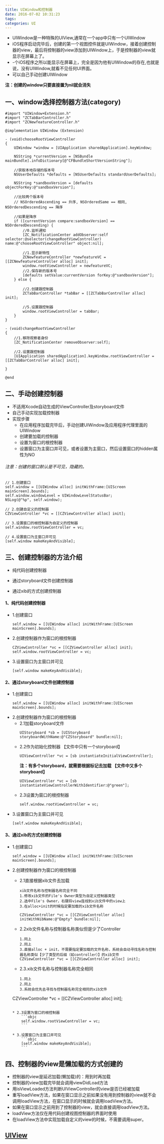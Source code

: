 ```yaml
---
title: UIWindow和控制器
date: 2016-07-02 10:31:23
tags:
categories: UI
---
```


* UIWindow是一种特殊的UIView,通常在一个app中只有一个UIWindow
* iOS程序启动完毕后，创建的第一个视图控件就是UIWindow，接着创建控制器的view，最后将控制器的view添加到UIWindow上，于是控制器的view就显示在屏幕上了。
* -个iOS程序之所以能显示在屏幕上，完全是因为他有UIWindow的存在,也就是说，没有UIWindow,就看不见任何UI界面。
* 可以自己手动创建UIWindow

**注：创建的window只要直接置为nil就会消失**
## 一、window选择控制器方法(category)
```objc
#import "UIWindow+Extension.h"
#import "ZCTabBarController.h"
#import "ZCNewfeatureController.h"

@implementation UIWindow (Extension)

- (void)chooseRootViewController
{
    UIWindow *window = [UIApplication sharedApplication].keyWindow;
    
    NSString *currentVersion = [NSBundle mainBundle].infoDictionary[@"CFBundleShortVersionString"];
    
    //获取本地存储的版本号
    NSUserDefaults *defaults = [NSUserDefaults standardUserDefaults];
    
    NSString *sandboxVersion = [defaults objectForKey:@"sandboxVersion"];
    
    //比较两个版本号
    // NSOrderedAscending == 升序, NSOrderedSame == 相同, NSOrderedDescending == 降序
    
    //如果是降序
    if ([currentVersion compare:sandboxVersion] == NSOrderedDescending) {
        //0.监听通知
        [ZC_NotificationCenter addObserver:self selector:@selector(changeRootViewController) name:@"chooseRootViewController" object:nil];
        
        //1.显示新特性
        ZCNewfeatureController *newfeatureVC = [[ZCNewfeatureController alloc] init];
        window.rootViewController = newfeatureVC;
        //2.保存新的版本号
        [defaults setValue:currentVersion forKey:@"sandboxVersion"];
    } else {
        
        //2.创建跟控制器
        ZCTabBarController *tabBar = [[ZCTabBarController alloc] init];
        
        //5.设置跟控制器
        window.rootViewController = tabBar;
    }
}

- (void)changeRootViewController
{
    //1.移除观察者身份
    [ZC_NotificationCenter removeObserver:self];
    
    //2.设置跟控制器
    [UIApplication sharedApplication].keyWindow.rootViewController = [[ZCTabBarController alloc] init];
    
}

@end
```
## 二、手动创建控制器
* 不适用Xcode自动生成的ViewController及storyboard文件
* 自己手动实现加载控制器
* 实现步骤
    * 在应用程序加载完毕后，手动创建UIWindow及应用程序代理里面的UIWindow
    * 创建要加载的控制器
    * 设置为窗口的根控制器
    * 设置窗口为主窗口并可见，或者设置为主窗口，然后设置窗口的hidden属性为NO
    
###### 注意：创建的窗口默认是不可见，隐藏的。

```objc
// 1.创建窗口
self.window = [[UIWindow alloc] initWithFrame:[UIScreen mainScreen].bounds];
self.window.windowLevel = UIWindowLevelStatusBar;
NSLog(@"%p", self.window);

// 2.创建自定义的控制器
CZViewController *vc = [[CZViewController alloc] init];

// 3.设置窗口的根控制器为自定义的控制器
self.window.rootViewController = vc;

// 4.设置窗口为主窗口并可见
[self.window makeKeyAndVisible];
```
## 三、创建控制器的方法介绍
* 纯代码创建控制器

* 通过storyboard文件创建控制器

* 通过xib的方式创建控制器

#### 1、纯代码创建控制器
* 1.创建窗口
	```objc
	self.window = [[UIWindow alloc] initWithFrame:[UIScreen mainScreen].bounds];
	```
* 2.创建控制器作为窗口的根控制器
	```objc
	CZViewController *vc = [[CZViewController alloc] init];
	self.window.rootViewController = vc;
	```
* 3.设置窗口为主窗口并可见
	```objc
	[self.window makeKeyAndVisible];
	```
#### 2、通过storyboard文件创建控制器
* 1.创建窗口
	```objc
	self.window = [[UIWindow alloc] initWithFrame:[UIScreen mainScreen].bounds];
	```
* 2.创建控制器作为窗口的根控制器
	* 2.1加载storyboard文件
		```objc
		UIStoryboard *sb = [UIStoryboard storyboardWithName:@"CZStoryboard" bundle:nil];
		```
	* 2.2作为初始化控制器  【文件中只有一个storyboard】
		```objc
	  	UIViewController *vc = [sb instantiateInitialViewController];
		```
 		**注：有多个storyboard，就需要根据标记去加载 【文件中又多个storyboard】**
 		```objc
		UIViewController *vc = [sb instantiateViewControllerWithIdentifier:@"green"];
		```
	* 2.3设置为窗口的根控制器
		```objc
		self.window.rootViewController = vc;
		```
* 3.设置窗口为主窗口并可见
	```objc
	[self.window makeKeyAndVisible];
	```
#### 3、通过xib的方式创建控制器
* 1.创建窗口
	```objc
	self.window = [[UIWindow alloc] initWithFrame:[UIScreen mainScreen].bounds];
	```
* 2.创建控制器作为窗口的根控制器
	* 2.1直接根据xib文件去加载
		```objc
		xib文件名称与控制器名称完全不同
	    1.修改xib文件的File's Owner类型为自定义控制器类型
	    2.选中File's Owner，右键将view连线到xib文件中的view上
	    3.在alloc+init的时候指定要加载的xib文件名称
	    
		CZViewController *vc = [[CZViewController alloc] initWithNibName:@"Empty" bundle:nil];
		```
	* 2.2xib文件名称与控制器名称类似但是少了Controller
	
		```objc
	    1.同上
	    2.同上
	    3.直接alloc + init，不需要指定要加载的文件名称，系统会自动寻找名称与控制器名称类似【少了类型的后缀（如controller）】的xib文件	    
	    CZViewController *vc = [[CZViewController alloc] init];
	    ```

	* 2.3.xib文件名称与控制器名称完全相同
	
		```objc
	    1.同上
	    2.同上
	    3.系统会优先去寻找与控制器名称完全相同的xib文件
	CZViewController *vc = [[CZViewController alloc] init];
	```

	* 2.3设置为窗口的根控制器
		```objc
		self.window.rootViewController = vc;
		```

	* 3.设置窗口为主窗口并可见
		```objc
		[self.window makeKeyAndVisible];
		```
	
## 四、控制器的view是懒加载的方式创建的
* 控制器的view是延迟加载(懒加载)的：用到时再加载
* 控制器的view加载完毕就会调用viewDidLoad方法
* 用isViewLoaded方法判断UIViewController的view是否已经被加载
* 重写loadView方法，如果在窗口显示之前如果没有用到控制器的view就不会调用loadView方法，在窗口显示的时候就会调用loadView方法。
* 如果在窗口显示之前用到了控制器的view，就会直接调用loadView方法。
* loadView方法仅在用代码创建视图控制器的界面时使用
* 在loadView方法中实现加载自定义的view的时候，不需要调用super。

## [UIView](http://www.cnblogs.com/snake-hand/p/3190021.html)
	
	